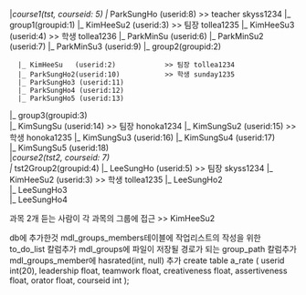 
|_course1(tst, courseid: 5)
      |_ ParkSungHo (userid:8)            >> teacher skyss1234
  |_ group1(groupid:1)
      |_ KimHeeSu2  (userid:3) >> 팀장  tollea1235
      |_ KimHeeSu3  (userid:4) >> 학생  tollea1236
      |_ ParkMinSu  (userid:6) 
      |_ ParkMinSu2 (userid:7)
      |_ ParkMinSu3 (userid:9)
  |_ group2(groupid:2)
      
      |_ KimHeeSu   (userid:2)            >> 팀장 tollea1234
      |_ ParkSungHo2(userid:10)           >> 학생 sunday1235
      |_ ParkSungHo3 (userid:11) 
      |_ ParkSungHo4 (userid:12)
      |_ ParkSungHo5 (userid:13) 
  |_ group3(groupid:3)    
      |_ KimSungSu  (userid:14)           >> 팀장 honoka1234
      |_ KimSungSu2 (userid:15)           >> 학생 honoka1235
      |_ KimSungSu3  (userid:16)
      |_ KimSungSu4  (userid:17)          
      |_ KimSungSu5  (userid:18)               
|_course2(tst2, courseid: 7)     
  |_ tst2Group2(groupid:4)
      |_ LeeSungHo  (userid:5) >> 팀장 skyss1234
      |_ KimHeeSu2  (userid:3) >> 학생 tollea1235
      |_ LeeSungHo2  
      |_ LeeSungHo3  
      |_ LeeSungHo4  
      

과목 2개 듣는 사람이 각 과목의 그룹에 접근 >> KimHeeSu2

db에 추가한것
mdl_groups_members테이블에 작업리스트의 작성을 위한 to_do_list 칼럼추가
mdl_groups에 파일이 저장될 경로가 되는 group_path 칼럼추가
mdl_groups_member에 hasrated(int, null) 추가
create table a_rate
(
    userid int(20), 
    leadership float, 
    teamwork float, 
    creativeness float, 
    assertiveness float, 
    orator float, 
    courseid int
);